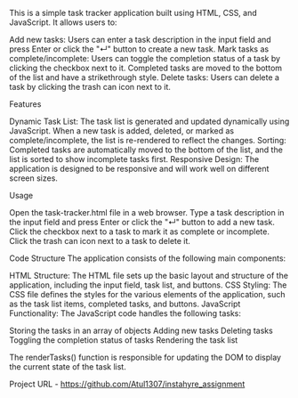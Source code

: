 This is a simple task tracker application built using HTML, CSS, and JavaScript. It allows users to:

Add new tasks: Users can enter a task description in the input field and press Enter or click the "↵" button to create a new task.
Mark tasks as complete/incomplete: Users can toggle the completion status of a task by clicking the checkbox next to it. Completed tasks are moved to the bottom of the list and have a strikethrough style.
Delete tasks: Users can delete a task by clicking the trash can icon next to it.

Features

Dynamic Task List: The task list is generated and updated dynamically using JavaScript. When a new task is added, deleted, or marked as complete/incomplete, the list is re-rendered to reflect the changes.
Sorting: Completed tasks are automatically moved to the bottom of the list, and the list is sorted to show incomplete tasks first.
Responsive Design: The application is designed to be responsive and will work well on different screen sizes.

Usage

Open the task-tracker.html file in a web browser.
Type a task description in the input field and press Enter or click the "↵" button to add a new task.
Click the checkbox next to a task to mark it as complete or incomplete.
Click the trash can icon next to a task to delete it.

Code Structure
The application consists of the following main components:

HTML Structure: The HTML file sets up the basic layout and structure of the application, including the input field, task list, and buttons.
CSS Styling: The CSS file defines the styles for the various elements of the application, such as the task list items, completed tasks, and buttons.
JavaScript Functionality: The JavaScript code handles the following tasks:

Storing the tasks in an array of objects
Adding new tasks
Deleting tasks
Toggling the completion status of tasks
Rendering the task list

The renderTasks() function is responsible for updating the DOM to display the current state of the task list.

Project URL - https://github.com/Atul1307/instahyre_assignment
